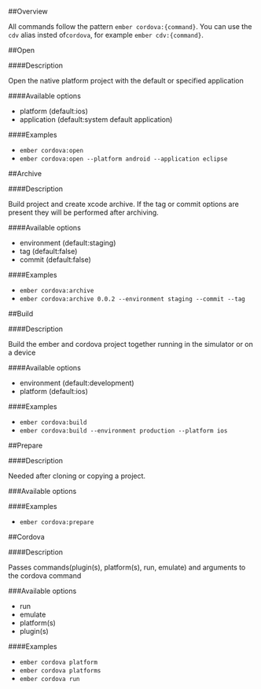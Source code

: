 ##Overview

All commands follow the pattern `ember cordova:{command}`. You can use the `cdv` alias
insted of`cordova`, for example `ember cdv:{command}`.

##Open

####Description

Open the native platform project with the default or specified application

####Available options
+ platform (default:ios)
+ application (default:system default application)

####Examples
+ `ember cordova:open`
+ `ember cordova:open --platform android --application eclipse`


##Archive

####Description

Build project and create xcode archive. If the tag or commit options are present
they will be performed after archiving.

####Available options
+ environment (default:staging)
+ tag (default:false)
+ commit (default:false)

####Examples
+ `ember cordova:archive`
+ `ember cordova:archive 0.0.2 --environment staging --commit --tag `

##Build

####Description

Build the ember and cordova project together running in the simulator or on a device

####Available options
+ environment (default:development)
+ platform (default:ios)

####Examples
+ `ember cordova:build`
+ `ember cordova:build --environment production --platform ios`

##Prepare

####Description

Needed after cloning or copying a project.

###Available options

####Examples
+ `ember cordova:prepare`

##Cordova

####Description

Passes commands(plugin(s), platform(s), run, emulate) and arguments to the cordova command

###Available options
  + run
  + emulate
  + platform(s)
  + plugin(s)

####Examples
+ `ember cordova platform`
+ `ember cordova platforms`
+ `ember cordova run`
